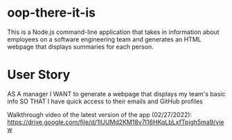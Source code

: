 # oop-there-it-is

This is a Node.js command-line application that takes in information about employees on a software engineering team and generates an HTML webpage that displays summaries for each person.

# User Story

AS A manager
I WANT to generate a webpage that displays my team's basic info
SO THAT I have quick access to their emails and GitHub profiles

Walkthrough video of the latest version of the app (02/27/2022): https://drive.google.com/file/d/1lUUMd2KM18v7I16HKqLbLxfTpjgh5ma9/view
